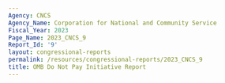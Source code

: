 ```yaml
---
Agency: CNCS
Agency_Name: Corporation for National and Community Service
Fiscal_Year: 2023
Page_Name: 2023_CNCS_9
Report_Id: '9'
layout: congressional-reports
permalink: /resources/congressional-reports/2023_CNCS_9
title: OMB Do Not Pay Initiative Report
---
```

